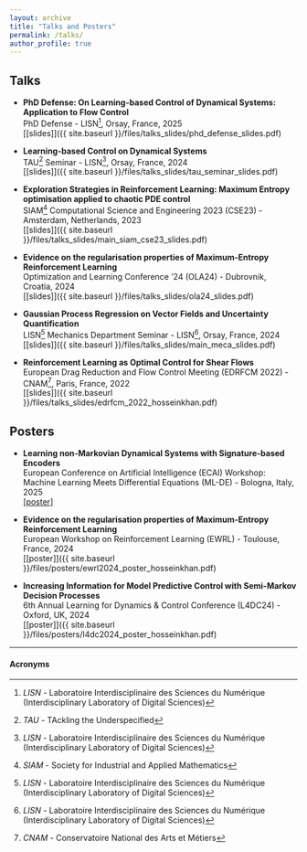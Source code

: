 ```yaml
---
layout: archive
title: "Talks and Posters"
permalink: /talks/
author_profile: true
---
```


<!--{% for post in site.talks reversed %}-->
<!--  {% include archive-single-talk.html %}-->
<!--{% endfor %}-->


## Talks

- **PhD Defense: On Learning-based Control of Dynamical Systems: Application to Flow Control**  
PhD Defense - LISN[^lisn], Orsay, France, 2025  
[[slides]]({{ site.baseurl }}/files/talks_slides/phd_defense_slides.pdf)

- **Learning-based Control on Dynamical Systems**  
TAU[^tau] Seminar - LISN[^lisn], Orsay, France, 2024  
[[slides]]({{ site.baseurl }}/files/talks_slides/tau_seminar_slides.pdf)

- **Exploration Strategies in Reinforcement Learning: Maximum Entropy optimisation applied to chaotic PDE control**  
SIAM[^siam] Computational Science and Engineering 2023 (CSE23) - Amsterdam, Netherlands, 2023    
[[slides]]({{ site.baseurl }}/files/talks_slides/main_siam_cse23_slides.pdf)

- **Evidence on the regularisation properties of Maximum-Entropy Reinforcement Learning**  
Optimization and Learning Conference ’24 (OLA24) - Dubrovnik, Croatia, 2024  
[[slides]]({{ site.baseurl }}/files/talks_slides/ola24_slides.pdf)

- **Gaussian Process Regression on Vector Fields and Uncertainty Quantification**    
LISN[^lisn] Mechanics Department Seminar - LISN[^lisn], Orsay, France, 2024  
[[slides]]({{ site.baseurl }}/files/talks_slides/main_meca_slides.pdf)

- **Reinforcement Learning as Optimal Control for Shear Flows**  
European Drag Reduction and Flow Control Meeting (EDRFCM 2022) - CNAM[^cnam], Paris, France, 2022      
[[slides]]({{ site.baseurl }}/files/talks_slides/edrfcm_2022_hosseinkhan.pdf)



## Posters

- **Learning non-Markovian Dynamical Systems with Signature-based Encoders**  
  European Conference on Artificial Intelligence (ECAI) Workshop: Machine Learning Meets Differential Equations (ML-DE) - Bologna, Italy, 2025  
  [[poster]]()

- **Evidence on the regularisation properties of Maximum-Entropy Reinforcement Learning**  
European Workshop on Reinforcement Learning (EWRL) - Toulouse, France, 2024  
[[poster]]({{ site.baseurl }}/files/posters/ewrl2024_poster_hosseinkhan.pdf)

- **Increasing Information for Model Predictive Control with Semi-Markov Decision Processes**  
6th Annual Learning for Dynamics & Control Conference (L4DC24) - Oxford, UK, 2024  
[[poster]]({{ site.baseurl }}/files/posters/l4dc2024_poster_hosseinkhan.pdf)

---

#### Acronyms
[^siam]: *SIAM* - Society for Industrial and Applied Mathematics  
[^tau]: *TAU* - TAckling the Underspecified
[^lisn]: *LISN* - Laboratoire Interdisciplinaire des Sciences du Numérique (Interdisciplinary Laboratory of Digital Sciences)
[^cnam]: *CNAM* - Conservatoire National des Arts et Métiers
